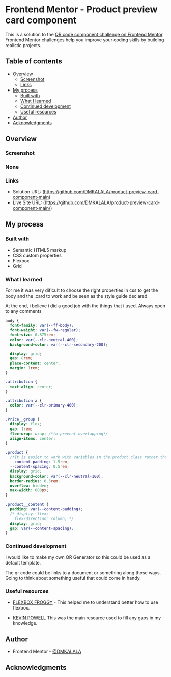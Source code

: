 # Frontend Mentor - Product preview card component

This is a solution to the [QR code component challenge on Frontend Mentor](https://www.frontendmentor.io/challenges/qr-code-component-iux_sIO_H). Frontend Mentor challenges help you improve your coding skills by building realistic projects.

## Table of contents

- [Overview](#overview)
  - [Screenshot](#screenshot)
  - [Links](#links)
- [My process](#my-process)
  - [Built with](#built-with)
  - [What I learned](#what-i-learned)
  - [Continued development](#continued-development)
  - [Useful resources](#useful-resources)
- [Author](#author)
- [Acknowledgments](#acknowledgments)

## Overview

### Screenshot

### None

### Links

- Solution URL: (https://github.com/DMKALALA/product-preview-card-component-main)
- Live Site URL: (https://github.com/DMKALALA/product-preview-card-component-main/)

## My process

### Built with

- Semantic HTML5 markup
- CSS custom properties
- Flexbox
- Grid

### What I learned

For me it was very dificult to choose the right properties in css to get the body and the .card to work and be seen as the style guide declared.

At the end, i believe i did a good job with the things that i used.
Always open to any comments

```css
body {
  font-family: var(--ff-body);
  font-weight: var(--fw-regular);
  font-size: 0.875rem;
  color: var(--clr-neutral-400);
  background-color: var(--clr-secondary-200);

  display: grid;
  gap: 8rem;
  place-content: center;
  margin: 1rem;
}

.attribution {
  text-align: center;
}

.attribution a {
  color: var(--clr-primary-400);
}

.Price__group {
  display: flex;
  gap: 1rem;
  flex-wrap: wrap; /*to prevent overlapping*/
  align-items: center;
}

.product {
  /*It is easier to work with variables in the product class rather than looking everywhere for it*/
  --content-padding: 1.5rem;
  --content-spacing: 0.5rem;
  display: grid;
  background-color: var(--clr-neutral-100);
  border-radius: 0.5rem;
  overflow: hidden;
  max-width: 600px;
}

.product__content {
  padding: var(--content-padding);
  /* display: flex;
    flex-direction: column; */
  display: grid;
  gap: var(--content-spacing);
}
```

### Continued development

I would like to make my own QR Generator so this could be used as a default template.

The qr code could be links to a document or something along those ways. Going to think about something useful that could come in handy.

### Useful resources

- [FLEXBOX FROGGY](https://flexboxfroggy.com/#es) - This helped me to understand better how to use flexbox.

- [KEVIN POWELL](https://www.youtube.com/watch?v=B2WL6KkqhLQ&t=609s&pp=ygUeUHJvZHVjdCBwcmV2aWV3IGNhcmQgY29tcG9uZW50) This was the main resource used to fill any gaps in my knowledge.

## Author

- Frontend Mentor - [@DMKALALA](https://www.frontendmentor.io/profile/DMKALALA)

## Acknowledgments

